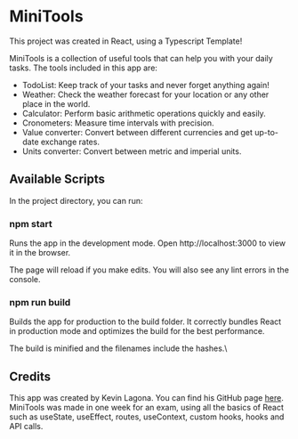 # MiniTools
This project was created in React, using a Typescript Template!

MiniTools is a collection of useful tools that can help you with your daily tasks. The tools included in this app are:

- TodoList: Keep track of your tasks and never forget anything again!
- Weather: Check the weather forecast for your location or any other place in the world.
- Calculator: Perform basic arithmetic operations quickly and easily.
- Cronometers: Measure time intervals with precision.
- Value converter: Convert between different currencies and get up-to-date exchange rates.
- Units converter: Convert between metric and imperial units.

## Available Scripts
In the project directory, you can run:

### npm start
Runs the app in the development mode.
Open http://localhost:3000 to view it in the browser.

The page will reload if you make edits.
You will also see any lint errors in the console.

### npm run build
Builds the app for production to the build folder.
It correctly bundles React in production mode and optimizes the build for the best performance.

The build is minified and the filenames include the hashes.\

## Credits
This app was created by Kevin Lagona. You can find his GitHub page [here](https://github.com/Heroes342). MiniTools was made in one week for an exam, using all the basics of React such as useState, useEffect, routes, useContext, custom hooks, hooks and API calls.

